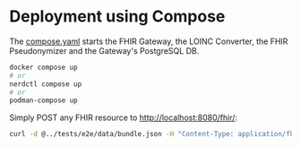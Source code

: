 # Deployment using Compose

The [compose.yaml](compose.yaml) starts the FHIR Gateway, the LOINC Converter, the FHIR Pseudonymizer and the Gateway's PostgreSQL DB.

```sh
docker compose up
# or
nerdctl compose up
# or
podman-compose up
```

Simply POST any FHIR resource to <http://localhost:8080/fhir/>:

```sh
curl -d @../tests/e2e/data/bundle.json -H "Content-Type: application/fhir+json" -X POST http://localhost:8080/fhir
```
